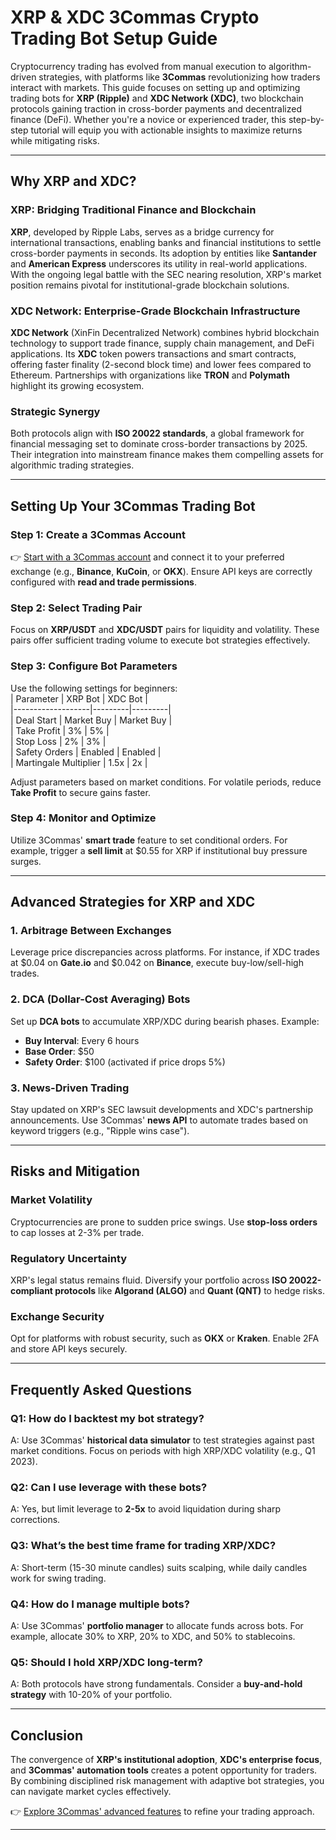 # XRP & XDC 3Commas Crypto Trading Bot Setup Guide  

Cryptocurrency trading has evolved from manual execution to algorithm-driven strategies, with platforms like **3Commas** revolutionizing how traders interact with markets. This guide focuses on setting up and optimizing trading bots for **XRP (Ripple)** and **XDC Network (XDC)**, two blockchain protocols gaining traction in cross-border payments and decentralized finance (DeFi). Whether you're a novice or experienced trader, this step-by-step tutorial will equip you with actionable insights to maximize returns while mitigating risks.  

---

## Why XRP and XDC?  

### XRP: Bridging Traditional Finance and Blockchain  
**XRP**, developed by Ripple Labs, serves as a bridge currency for international transactions, enabling banks and financial institutions to settle cross-border payments in seconds. Its adoption by entities like **Santander** and **American Express** underscores its utility in real-world applications. With the ongoing legal battle with the SEC nearing resolution, XRP's market position remains pivotal for institutional-grade blockchain solutions.  

### XDC Network: Enterprise-Grade Blockchain Infrastructure  
**XDC Network** (XinFin Decentralized Network) combines hybrid blockchain technology to support trade finance, supply chain management, and DeFi applications. Its **XDC** token powers transactions and smart contracts, offering faster finality (2-second block time) and lower fees compared to Ethereum. Partnerships with organizations like **TRON** and **Polymath** highlight its growing ecosystem.  

### Strategic Synergy  
Both protocols align with **ISO 20022 standards**, a global framework for financial messaging set to dominate cross-border transactions by 2025. Their integration into mainstream finance makes them compelling assets for algorithmic trading strategies.  

---

## Setting Up Your 3Commas Trading Bot  

### Step 1: Create a 3Commas Account  
👉 [Start with a 3Commas account](https://bit.ly/okx-bonus) and connect it to your preferred exchange (e.g., **Binance**, **KuCoin**, or **OKX**). Ensure API keys are correctly configured with **read and trade permissions**.  

### Step 2: Select Trading Pair  
Focus on **XRP/USDT** and **XDC/USDT** pairs for liquidity and volatility. These pairs offer sufficient trading volume to execute bot strategies effectively.  

### Step 3: Configure Bot Parameters  
Use the following settings for beginners:  
| Parameter         | XRP Bot | XDC Bot |  
|-------------------|---------|---------|  
| Deal Start        | Market Buy | Market Buy |  
| Take Profit       | 3%      | 5%      |  
| Stop Loss         | 2%      | 3%      |  
| Safety Orders    | Enabled | Enabled |  
| Martingale Multiplier | 1.5x | 2x      |  

Adjust parameters based on market conditions. For volatile periods, reduce **Take Profit** to secure gains faster.  

### Step 4: Monitor and Optimize  
Utilize 3Commas' **smart trade** feature to set conditional orders. For example, trigger a **sell limit** at $0.55 for XRP if institutional buy pressure surges.  

---

## Advanced Strategies for XRP and XDC  

### 1. Arbitrage Between Exchanges  
Leverage price discrepancies across platforms. For instance, if XDC trades at $0.04 on **Gate.io** and $0.042 on **Binance**, execute buy-low/sell-high trades.  

### 2. DCA (Dollar-Cost Averaging) Bots  
Set up **DCA bots** to accumulate XRP/XDC during bearish phases. Example:  
- **Buy Interval**: Every 6 hours  
- **Base Order**: $50  
- **Safety Order**: $100 (activated if price drops 5%)  

### 3. News-Driven Trading  
Stay updated on XRP's SEC lawsuit developments and XDC's partnership announcements. Use 3Commas' **news API** to automate trades based on keyword triggers (e.g., "Ripple wins case").  

---

## Risks and Mitigation  

### Market Volatility  
Cryptocurrencies are prone to sudden price swings. Use **stop-loss orders** to cap losses at 2-3% per trade.  

### Regulatory Uncertainty  
XRP's legal status remains fluid. Diversify your portfolio across **ISO 20022-compliant protocols** like **Algorand (ALGO)** and **Quant (QNT)** to hedge risks.  

### Exchange Security  
Opt for platforms with robust security, such as **OKX** or **Kraken**. Enable 2FA and store API keys securely.  

---

## Frequently Asked Questions  

### Q1: How do I backtest my bot strategy?  
A: Use 3Commas' **historical data simulator** to test strategies against past market conditions. Focus on periods with high XRP/XDC volatility (e.g., Q1 2023).  

### Q2: Can I use leverage with these bots?  
A: Yes, but limit leverage to **2-5x** to avoid liquidation during sharp corrections.  

### Q3: What’s the best time frame for trading XRP/XDC?  
A: Short-term (15-30 minute candles) suits scalping, while daily candles work for swing trading.  

### Q4: How do I manage multiple bots?  
A: Use 3Commas' **portfolio manager** to allocate funds across bots. For example, allocate 30% to XRP, 20% to XDC, and 50% to stablecoins.  

### Q5: Should I hold XRP/XDC long-term?  
A: Both protocols have strong fundamentals. Consider a **buy-and-hold strategy** with 10-20% of your portfolio.  

---

## Conclusion  

The convergence of **XRP's institutional adoption**, **XDC's enterprise focus**, and **3Commas' automation tools** creates a potent opportunity for traders. By combining disciplined risk management with adaptive bot strategies, you can navigate market cycles effectively.  

👉 [Explore 3Commas' advanced features](https://bit.ly/okx-bonus) to refine your trading approach.  

--- 
